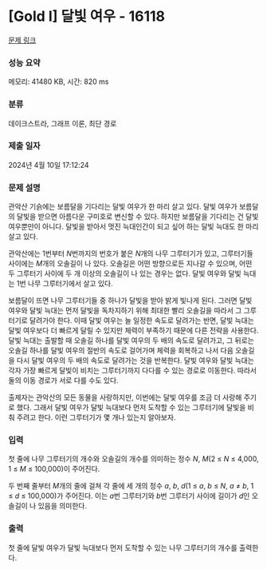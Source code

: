 # [Gold I] 달빛 여우 - 16118 

[문제 링크](https://www.acmicpc.net/problem/16118) 

### 성능 요약

메모리: 41480 KB, 시간: 820 ms

### 분류

데이크스트라, 그래프 이론, 최단 경로

### 제출 일자

2024년 4월 10일 17:12:24

### 문제 설명

<p>관악산 기슭에는 보름달을 기다리는 달빛 여우가 한 마리 살고 있다. 달빛 여우가 보름달의 달빛을 받으면 아름다운 구미호로 변신할 수 있다. 하지만 보름달을 기다리는 건 달빛 여우뿐만이 아니다. 달빛을 받아서 멋진 늑대인간이 되고 싶어 하는 달빛 늑대도 한 마리 살고 있다.</p>

<p>관악산에는 1번부터 <em>N</em>번까지의 번호가 붙은 <em>N</em>개의 나무 그루터기가 있고, 그루터기들 사이에는 <em>M</em>개의 오솔길이 나 있다. 오솔길은 어떤 방향으로든 지나갈 수 있으며, 어떤 두 그루터기 사이에 두 개 이상의 오솔길이 나 있는 경우는 없다. 달빛 여우와 달빛 늑대는 1번 나무 그루터기에서 살고 있다.</p>

<p>보름달이 뜨면 나무 그루터기들 중 하나가 달빛을 받아 밝게 빛나게 된다. 그러면 달빛 여우와 달빛 늑대는 먼저 달빛을 독차지하기 위해 최대한 빨리 오솔길을 따라서 그 그루터기로 달려가야 한다. 이때 달빛 여우는 늘 일정한 속도로 달려가는 반면, 달빛 늑대는 달빛 여우보다 더 빠르게 달릴 수 있지만 체력이 부족하기 때문에 다른 전략을 사용한다. 달빛 늑대는 출발할 때 오솔길 하나를 달빛 여우의 두 배의 속도로 달려가고, 그 뒤로는 오솔길 하나를 달빛 여우의 절반의 속도로 걸어가며 체력을 회복하고 나서 다음 오솔길을 다시 달빛 여우의 두 배의 속도로 달려가는 것을 반복한다. 달빛 여우와 달빛 늑대는 각자 가장 빠르게 달빛이 비치는 그루터기까지 다다를 수 있는 경로로 이동한다. 따라서 둘의 이동 경로가 서로 다를 수도 있다.</p>

<p>출제자는 관악산의 모든 동물을 사랑하지만, 이번에는 달빛 여우를 조금 더 사랑해 주기로 했다. 그래서 달빛 여우가 달빛 늑대보다 먼저 도착할 수 있는 그루터기에 달빛을 비춰 주려고 한다. 이런 그루터기가 몇 개나 있는지 알아보자.</p>

### 입력 

 <p>첫 줄에 나무 그루터기의 개수와 오솔길의 개수를 의미하는 정수 <em>N</em>, <em>M</em>(2 ≤ <em>N</em> ≤ 4,000, 1 ≤ <em>M</em> ≤ 100,000)이 주어진다.</p>

<p>두 번째 줄부터 <em>M</em>개의 줄에 걸쳐 각 줄에 세 개의 정수 <em>a</em>, <em>b</em>, <em>d</em>(1 ≤ <em>a</em>, <em>b</em> ≤ <em>N</em>, <em>a</em> ≠ <em>b</em>, 1 ≤ <em>d</em> ≤ 100,000)가 주어진다. 이는 <em>a</em>번 그루터기와 <em>b</em>번 그루터기 사이에 길이가 <em>d</em>인 오솔길이 나 있음을 의미한다.</p>

### 출력 

 <p>첫 줄에 달빛 여우가 달빛 늑대보다 먼저 도착할 수 있는 나무 그루터기의 개수를 출력한다.</p>

